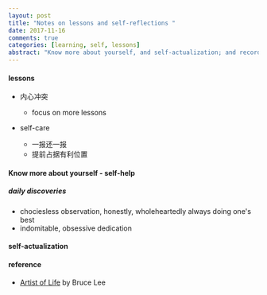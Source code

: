 ```yaml
---
layout: post
title: "Notes on lessons and self-reflections "
date: 2017-11-16
comments: true
categories: [learning, self, lessons]
abstract: "Know more about yourself, and self-actualization; and record the lessons"  
---
```


#### lessons  
* 内心冲突 
    - focus on more lessons

* self-care  
    - 一报还一报  
    - 提前占据有利位置  


#### Know more about yourself  - self-help  

##### daily discoveries 
* chociesless observation, honestly, wholeheartedly always doing one's best  
* indomitable, obsessive dedication  


#### self-actualization  

#### reference
*  [Artist of Life](https://book.douban.com/subject/5401208/) by Bruce Lee